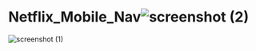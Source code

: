 # Netflix_Mobile_Nav![screenshot (2)](https://user-images.githubusercontent.com/96513716/191016211-3e9bb2ee-f86c-4df7-89b6-3372d6b480df.png)
![screenshot (1)](https://user-images.githubusercontent.com/96513716/191016213-7e8f297e-3aea-4ff0-9845-f882e31430d6.png)
